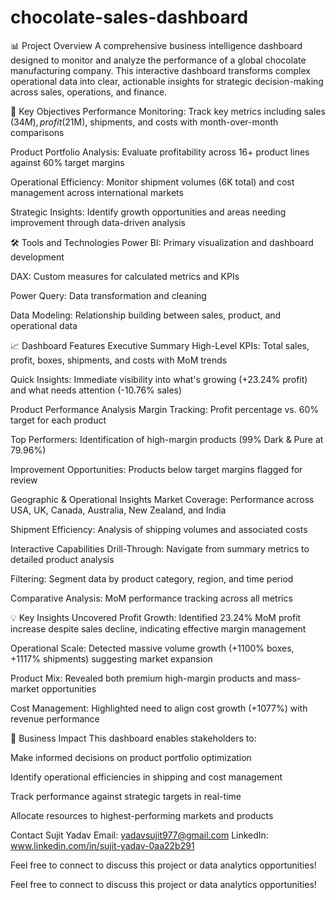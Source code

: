 # chocolate-sales-dashboard


📊 Project Overview
A comprehensive business intelligence dashboard designed to monitor and analyze the performance of a global chocolate manufacturing company. This interactive dashboard transforms complex operational data into clear, actionable insights for strategic decision-making across sales, operations, and finance.

🎯 Key Objectives
Performance Monitoring: Track key metrics including sales ($34M), profit ($21M), shipments, and costs with month-over-month comparisons

Product Portfolio Analysis: Evaluate profitability across 16+ product lines against 60% target margins

Operational Efficiency: Monitor shipment volumes (6K total) and cost management across international markets

Strategic Insights: Identify growth opportunities and areas needing improvement through data-driven analysis

🛠️ Tools and Technologies
Power BI: Primary visualization and dashboard development

DAX: Custom measures for calculated metrics and KPIs

Power Query: Data transformation and cleaning

Data Modeling: Relationship building between sales, product, and operational data

📈 Dashboard Features
Executive Summary
High-Level KPIs: Total sales, profit, boxes, shipments, and costs with MoM trends

Quick Insights: Immediate visibility into what's growing (+23.24% profit) and what needs attention (-10.76% sales)

Product Performance Analysis
Margin Tracking: Profit percentage vs. 60% target for each product

Top Performers: Identification of high-margin products (99% Dark & Pure at 79.96%)

Improvement Opportunities: Products below target margins flagged for review

Geographic & Operational Insights
Market Coverage: Performance across USA, UK, Canada, Australia, New Zealand, and India

Shipment Efficiency: Analysis of shipping volumes and associated costs

Interactive Capabilities
Drill-Through: Navigate from summary metrics to detailed product analysis

Filtering: Segment data by product category, region, and time period

Comparative Analysis: MoM performance tracking across all metrics

💡 Key Insights Uncovered
Profit Growth: Identified 23.24% MoM profit increase despite sales decline, indicating effective margin management

Operational Scale: Detected massive volume growth (+1100% boxes, +1117% shipments) suggesting market expansion

Product Mix: Revealed both premium high-margin products and mass-market opportunities

Cost Management: Highlighted need to align cost growth (+1077%) with revenue performance

🚀 Business Impact
This dashboard enables stakeholders to:

Make informed decisions on product portfolio optimization

Identify operational efficiencies in shipping and cost management

Track performance against strategic targets in real-time

Allocate resources to highest-performing markets and products

Contact
Sujit Yadav
Email: yadavsujit977@gmail.com
LinkedIn: www.linkedin.com/in/sujit-yadav-0aa22b291

Feel free to connect to discuss this project or data analytics opportunities!

Feel free to connect to discuss this project or data analytics opportunities!
